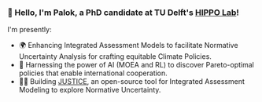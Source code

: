 ### 👋 Hello, I'm Palok, a PhD candidate at TU Delft's [HIPPO Lab](https://github.com/Hippo-Delft-AI-Lab)!

I'm presently:
- 🌍 Enhancing Integrated Assessment Models to facilitate Normative Uncertainty Analysis for crafting equitable Climate Policies.
- 🤖 Harnessing the power of AI (MOEA and RL) to discover Pareto-optimal policies that enable international cooperation.
- 👨‍💻 Building [JUSTICE](https://github.com/pollockDeVis/JUSTICE), an open-source tool for Integrated Assessment Modeling to explore Normative Uncertainty. 
